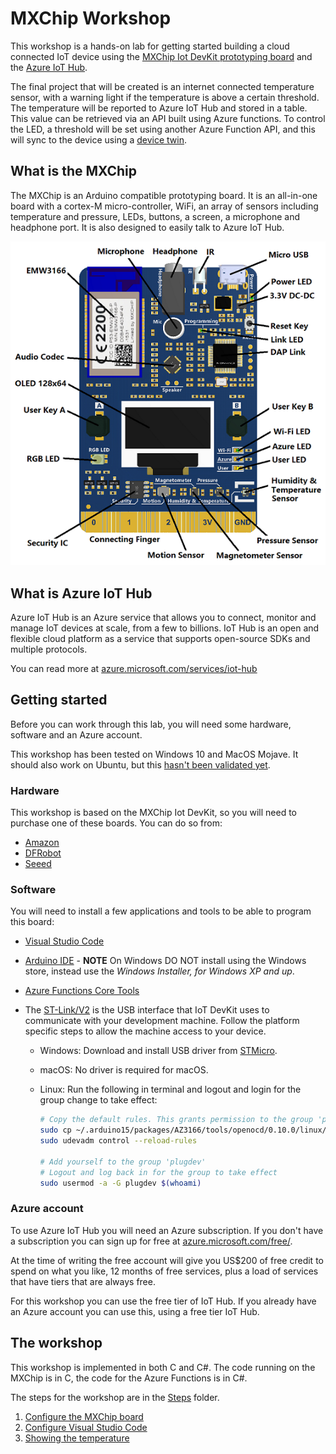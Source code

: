 # MXChip Workshop

This workshop is a hands-on lab for getting started building a cloud connected IoT device using the [MXChip Iot DevKit prototyping board](http://mxchip.com/az3166) and the [Azure IoT Hub](https://azure.microsoft.com/services/iot-hub/?WT.mc_id=iothub-github-jabenn).

The final project that will be created is an internet connected temperature sensor, with a warning light if the temperature is above a certain threshold. The temperature will be reported to Azure IoT Hub and stored in a table. This value can be retrieved via an API built using Azure functions. To control the LED, a threshold will be set using another Azure Function API, and this will sync to the device using a [device twin](https://docs.microsoft.com/azure/iot-hub/tutorial-device-twins/?WT.mc_id=iothub-github-jabenn).

## What is the MXChip

The MXChip is an Arduino compatible prototyping board. It is an all-in-one board with a cortex-M micro-controller, WiFi, an array of sensors including temperature and pressure, LEDs, buttons, a screen, a microphone and headphone port. It is also designed to easily talk to  Azure IoT Hub.

![The MXChip board with a list of components](./Images/MXChipBoard.png)

## What is Azure IoT Hub

Azure IoT Hub is an Azure service that allows you to connect, monitor and manage IoT devices at scale, from a few to billions. IoT Hub is an open and flexible cloud platform as a service that supports open-source SDKs and multiple protocols.

You can read more at [azure.microsoft.com/services/iot-hub](https://azure.microsoft.com/services/iot-hub/?WT.mc_id=iothub-github-jabenn)

## Getting started

Before you can work through this lab, you will need some hardware, software and an Azure account.

This workshop has been tested on Windows 10 and MacOS Mojave. It should also work on Ubuntu, but this [hasn't been validated yet](https://github.com/jimbobbennett/MXChip-Workshop/issues/1).

### Hardware

This workshop is based on the MXChip Iot DevKit, so you will need to purchase one of these boards. You can do so from:

* [Amazon](https://amzn.to/2CdVgB1)
* [DFRobot](https://www.dfrobot.com/product-1616.html)
* [Seeed](https://www.seeedstudio.com/AZ3166-IOT-Developer-Kit-p-2922.html)

### Software

You will need to install a few applications and tools to be able to program this board:

* [Visual Studio Code](https://code.visualstudio.com/Download/?WT.mc_id=iothub-github-jabenn)
* [Arduino IDE](https://www.arduino.cc/en/Main/Software) - **NOTE** On Windows DO NOT install using the Windows store, instead use the *Windows Installer, for Windows XP and up*.
* [Azure Functions Core Tools](https://docs.microsoft.com/azure/azure-functions/functions-run-local/?WT.mc_id=iothub-github-jabenn)
* The [ST-Link/V2](http://www.st.com/en/development-tools/st-link-v2.html) is the USB interface that IoT DevKit uses to communicate with your development machine. Follow the platform specific steps to allow the machine access to your device.

  * Windows: Download and install USB driver from [STMicro](http://www.st.com/en/development-tools/stsw-link009.html).

  * macOS: No driver is required for macOS.

  * Linux: Run the following in terminal and logout and login for the group change to take effect:

    ```bash
    # Copy the default rules. This grants permission to the group 'plugdev'
    sudo cp ~/.arduino15/packages/AZ3166/tools/openocd/0.10.0/linux/contrib/60-openocd.rules /etc/udev/rules.d/
    sudo udevadm control --reload-rules

    # Add yourself to the group 'plugdev'
    # Logout and log back in for the group to take effect
    sudo usermod -a -G plugdev $(whoami)
    ```

### Azure account

To use Azure IoT Hub you will need an Azure subscription. If you don't have a subscription you can sign up for free at [azure.microsoft.com/free/](https://azure.microsoft.com/free/?WT.mc_id=iothub-github-jabenn).

At the time of writing the free account will give you US$200 of free credit to spend on what you like, 12 months of free services, plus a load of services that have tiers that are always free.

For this workshop you can use the free tier of IoT Hub. If you already have an Azure account you can use this, using a free tier IoT Hub.

## The workshop

This workshop is implemented in both C and C#. The code running on the MXChip is in C, the code for the Azure Functions is in C#.

The steps for the workshop are in the [Steps](./Steps) folder.

1. [Configure the MXChip board](./Steps/1.ConfigureTheBoard.md)
2. [Configure Visual Studio Code](./Steps/2.ConfigureVSCode.md)
3. [Showing the temperature](./Steps/3.ShowingTheTemperature.md)